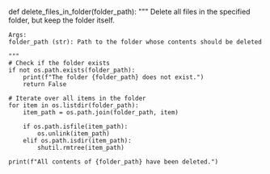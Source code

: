 def delete_files_in_folder(folder_path):
    """
    Delete all files in the specified folder, but keep the folder itself.

    Args:
    folder_path (str): Path to the folder whose contents should be deleted

    """
    # Check if the folder exists
    if not os.path.exists(folder_path):
        print(f"The folder {folder_path} does not exist.")
        return False

    # Iterate over all items in the folder
    for item in os.listdir(folder_path):
        item_path = os.path.join(folder_path, item)

        if os.path.isfile(item_path):
            os.unlink(item_path)
        elif os.path.isdir(item_path):
            shutil.rmtree(item_path)

    print(f"All contents of {folder_path} have been deleted.")
